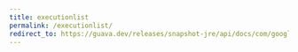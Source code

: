 ```yaml
---
title: executionlist
permalink: /executionlist/
redirect_to: https://guava.dev/releases/snapshot-jre/api/docs/com/google/common/util/concurrent/ExecutionList.html
---
```

